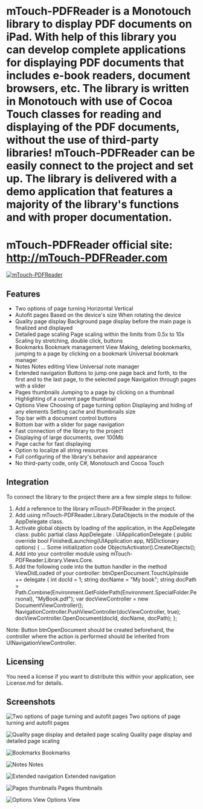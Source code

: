 # mTouch-PDFReader is a Monotouch library to display PDF documents on iPad. With help of this library you can develop complete applications for displaying PDF documents that includes e-book readers, document browsers, etc. The library is written in Monotouch with use of Cocoa Touch classes for reading and displaying of the PDF documents, without the use of third-party libraries! mTouch-PDFReader can be easily connect to the project and set up. The library is delivered with a demo application that features a majority of the library's functions and with proper documentation.

# mTouch-PDFReader official site: http://mTouch-PDFReader.com

[![mTouch-PDFReader](http://mTouch-PDFReader.com/content/images/logo-vert-big.png)](http://mTouch-PDFReader.com)

Features
--------
* Two options of page turning
  Horizontal
  Vertical
* Autofit pages
  Based on the device's size
  When rotating the device
* Quality page display
  Background page display before the main page is finalized and displayed
* Detailed page scaling
  Page scaling within the limits from 0.5x to 10x
  Scaling by stretching, double click, buttons
* Bookmarks
  Bookmark management View
  Making, deleting bookmarks, jumping to a page by clicking on a bookmark
  Universal bookmark manager 
* Notes
  Notes editing View
  Universal note manager
* Extended navigation
  Buttons to jump one page back and forth, to the first and to the last page, to the selected page
  Navigation through pages with a slider
* Pages thumbnails
  Jumping to a page by clicking on a thumbnail
  Highlighting of a current page thumbnail
* Options View
  Choosing of page turning option
  Displaying and hiding of any elements 
  Setting cache and thumbnails size
* Top bar with a document control buttons
* Bottom bar with a slider for page navigation 
* Fast connection of the library to the project 
* Displaying of large documents, over 100Mb
* Page cache for fast displaying
* Option to localize all string resources 
* Full configuring of the library's behavior and appearance
* No third-party code, only C#, Monotouch and Cocoa Touch


Integration
-----------
To connect the library to the project there are a few simple steps to follow:
1. Add a reference to the library mTouch-PDFReader in the project.
2. Add using mTouch-PDFReader.Library.DataObjects in the module of the AppDelegate class.
3. Activate global objects by loading of the application, in the AppDelegate class:
  public partial class AppDelegate : UIApplicationDelegate
  {
    public override bool FinishedLaunching(UIApplication app, NSDictionary options)
    {
      ... Some initialization code
      ObjectsActivator().CreateObjects(); 
4. Add into your controller module using mTouch-PDFReader.Library.Views.Core.
5. Add the following code into the button handler in the method ViewDidLoaded of your controller:
btnOpenDocument.TouchUpInside += delegate {
     int docId = 1;
     string docName = "My book";
     string docPath = Path.Combine(Environment.GetFolderPath(Environment.SpecialFolder.Personal), "MyBook.pdf");
     var docViewController = new DocumentViewController();
     NavigationController.PushViewController(docViewController, true);
     docViewController.OpenDocument(docId, docName, docPath); 
};

Note: Button btnOpenDocument should be created beforehand, the controller where the action is performed should be inherited from UINavigationViewController.


Licensing
---------
You need a license if you want to distribute this within your application, see License.md for details.  


Screenshots
-----------

![Two options of page turning and autofit pages](http://mTouch-PDFReader.com/content/images/screens/Feature-Turning.png)
Two options of page turning and autofit pages


![Quality page display and detailed page scaling](http://mTouch-PDFReader.com/content/images/screens/Feature-QScale.png)
Quality page display and detailed page scaling


![Bookmarks](http://mTouch-PDFReader.com/content/images/screens/Feature-BookmarksView.png)
Bookmarks


![Notes](http://mTouch-PDFReader.com/content/images/screens/Feature-NoteView.png)
Notes


![Extended navigation](http://mTouch-PDFReader.com/content/images/screens/Feature-ExNavigation.png)
Extended navigation


![Pages thumbnails](http://mTouch-PDFReader.com/content/images/screens/Feature-ThumbsView.png)
Pages thumbnails


![Options View](http://mTouch-PDFReader.com/content/images/screens/Feature-OptionsView.png)
Options View
